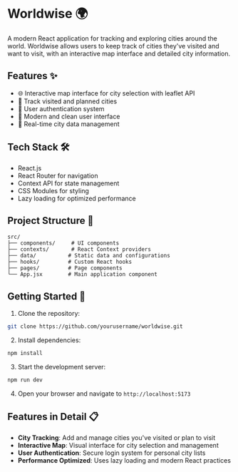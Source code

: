 # Worldwise 🌍

A modern React application for tracking and exploring cities around the world. Worldwise allows users to keep track of cities they've visited and want to visit, with an interactive map interface and detailed city information.

## Features ✨

- 🌐 Interactive map interface for city selection with leaflet API
- 📝 Track visited and planned cities
- 🔐 User authentication system
- 🎨 Modern and clean user interface
- 🔄 Real-time city data management

## Tech Stack 🛠️

- React.js
- React Router for navigation
- Context API for state management
- CSS Modules for styling
- Lazy loading for optimized performance

## Project Structure 📁

```
src/
├── components/     # UI components
├── contexts/       # React Context providers
├── data/          # Static data and configurations
├── hooks/         # Custom React hooks
├── pages/         # Page components
└── App.jsx        # Main application component
```

## Getting Started 🚀

1. Clone the repository:

```bash
git clone https://github.com/yourusername/worldwise.git
```

2. Install dependencies:

```bash
npm install
```

3. Start the development server:

```bash
npm run dev
```

4. Open your browser and navigate to `http://localhost:5173`

## Features in Detail 📋

- **City Tracking**: Add and manage cities you've visited or plan to visit
- **Interactive Map**: Visual interface for city selection and management
- **User Authentication**: Secure login system for personal city lists
- **Performance Optimized**: Uses lazy loading and modern React practices
